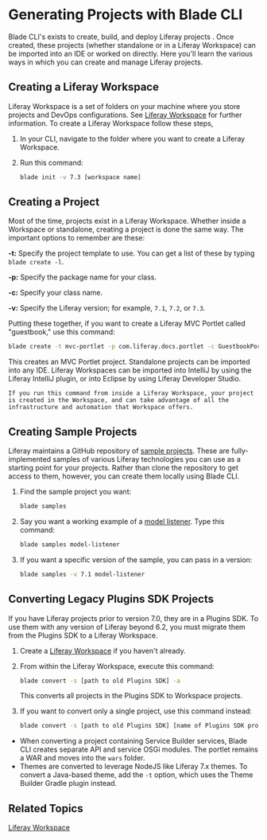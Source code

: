 # Generating Projects with Blade CLI

Blade CLI's exists to create, build, and deploy Liferay projects <!-- jr: as a lay person, what does this really mean? What is a Liferay "project"? How does it relate to Liferay Workspace? -->. Once created, these projects (whether standalone or in a Liferay Workspace) can be imported into an IDE or worked on directly. Here you'll learn the various ways in which you can create and manage Liferay projects.

## Creating a Liferay Workspace

Liferay Workspace is a set of folders on your machine where you store projects and DevOps configurations. See [Liferay Workspace](../../tooling/liferay-workspace.md) <!-- Placeholder until Workspace articles come through. --> for further information. To create a Liferay Workspace follow these steps,

1. In your CLI, navigate to the folder where you want to create a Liferay Workspace.

1. Run this command:

    ```bash
    blade init -v 7.3 [workspace name]
    ```

<!-- Let's ask the blade team to add some sort of success message to this command. Also - when I ran this to test (it was my first time) I thought that the brackets were required - but I ended up creating a workspace with brackets in the folder path. would it be clearer to say `blade init -v 7.3 your-workspace-name` ? -->

## Creating a Project

Most of the time, projects <!-- jr: I'm lost here because, as a relative layperson, I don't know what a project is and how it relates to a Workspace. --> exist in a Liferay Workspace. Whether inside a Workspace or standalone, creating a project is done the same way. The important options to remember are these:

**-t:** Specify the project template to use. You can get a list of these by typing `blade create -l`.

**-p:** Specify the package name for your class.

**-c:** Specify your class name.

**-v:** Specify the Liferay version; for example, `7.1`, `7.2`, or `7.3`.

Putting these together, if you want to create a Liferay MVC Portlet called "guestbook," use this command:

```bash
blade create -t mvc-portlet -p com.liferay.docs.portlet -c GuestbookPortlet -v 7.3 guestbook
```

This creates an MVC Portlet project. Standalone projects can be imported into any IDE. Liferay Workspaces can be imported into IntelliJ by using the Liferay IntelliJ plugin, or into Eclipse by using Liferay Developer Studio.

```tip::
If you run this command from inside a Liferay Workspace, your project is created in the Workspace, and can take advantage of all the infrastructure and automation that Workspace offers.
```

## Creating Sample Projects

Liferay maintains a GitHub repository of [sample projects](https://github.com/liferay/liferay-blade-samples/tree/7.3). These are fully-implemented samples of various Liferay technologies you can use as a starting point for your projects. Rather than clone the repository to get access to them, however, you can create them locally using Blade CLI.

1. Find the sample project you want:

    ```bash
    blade samples
    ```

1. Say you want a working example of a [model listener](../../../liferay-internals/extending-liferay/creating-a-model-listener.md). Type this command:

    ```bash
    blade samples model-listener
    ```

1. If you want a specific version of the sample, you can pass in a version:

    ```bash
    blade samples -v 7.1 model-listener
    ```

## Converting Legacy Plugins SDK Projects

If you have Liferay projects prior to version 7.0, they are in a Plugins SDK. To use them with any version of Liferay beyond 6.2, you must migrate them from the Plugins SDK to a Liferay Workspace.

1. Create a [Liferay Workspace](#creating-a-liferay-workspace) if you haven't already.

1. From within the Liferay Workspace, execute this command:

    ```bash
    blade convert -s [path to old Plugins SDK] -a
    ```

    This converts all projects in the Plugins SDK to Workspace projects.

1. If you want to convert only a single project, use this command instead:

    ```bash
    blade convert -s [path to old Plugins SDK] [name of Plugins SDK project to convert]
    ```

-   When converting a project containing Service Builder services, Blade CLI creates separate API and service OSGi modules. The portlet remains a WAR and moves into the `wars` folder.
-   Themes are converted to leverage NodeJS like Liferay 7.x themes. To convert a Java-based theme, add the `-t` option, which uses the Theme Builder Gradle plugin instead.

## Related Topics

[Liferay Workspace](../../tooling/liferay-workspace.md) <!-- Placeholder until Workspace articles come through. -->
